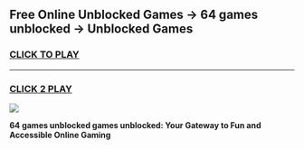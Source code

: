 
## Free Online Unblocked Games → 64 games unblocked → Unblocked Games
<h3>
<a href="https://premium.freeplayer.one?title=64_games_unblocked&ref=21F">CLICK TO PLAY</a></h3>
<hr>

<h3>
<a href="https://premium.freeplayer.one?title=64_games_unblocked&ref=21F">CLICK 2 PLAY</a>
  
</h3>

<a href="https://premium.freeplayer.one?title=64_games_unblocked&ref=21F/"><img src="https://clearcache.store/games.png"></a>


**64 games unblocked games unblocked: Your Gateway to Fun and Accessible Online Gaming**
